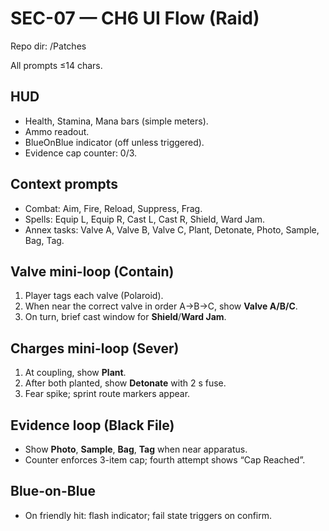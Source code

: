 # SEC-07 — CH6 UI Flow (Raid)
Repo dir: /Patches

All prompts ≤14 chars.

## HUD
- Health, Stamina, Mana bars (simple meters).  
- Ammo readout.  
- BlueOnBlue indicator (off unless triggered).  
- Evidence cap counter: 0/3.

## Context prompts
- Combat: Aim, Fire, Reload, Suppress, Frag.  
- Spells: Equip L, Equip R, Cast L, Cast R, Shield, Ward Jam.  
- Annex tasks: Valve A, Valve B, Valve C, Plant, Detonate, Photo, Sample, Bag, Tag.

## Valve mini-loop (Contain)
1) Player tags each valve (Polaroid).  
2) When near the correct valve in order A→B→C, show **Valve A/B/C**.  
3) On turn, brief cast window for **Shield**/**Ward Jam**.

## Charges mini-loop (Sever)
1) At coupling, show **Plant**.  
2) After both planted, show **Detonate** with 2 s fuse.  
3) Fear spike; sprint route markers appear.

## Evidence loop (Black File)
- Show **Photo**, **Sample**, **Bag**, **Tag** when near apparatus.  
- Counter enforces 3-item cap; fourth attempt shows “Cap Reached”.

## Blue-on-Blue
- On friendly hit: flash indicator; fail state triggers on confirm.
